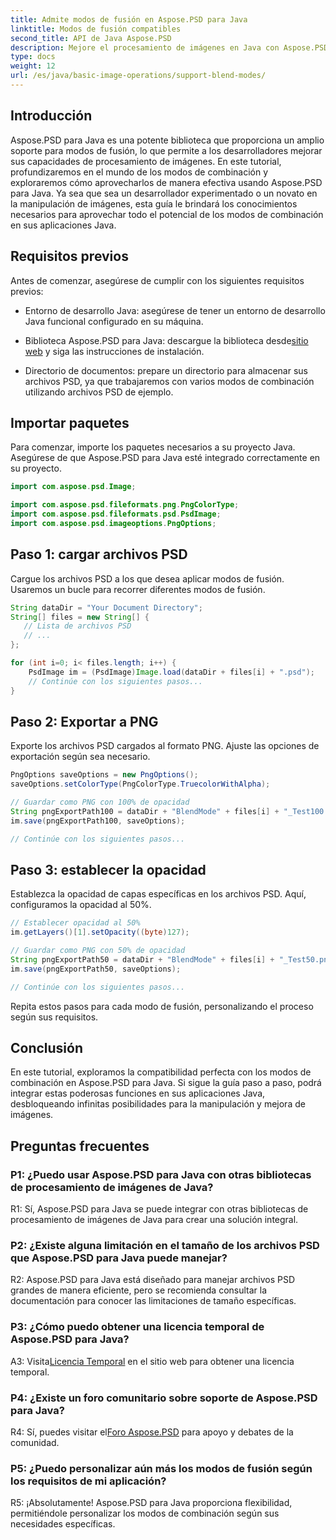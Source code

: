 ```yaml
---
title: Admite modos de fusión en Aspose.PSD para Java
linktitle: Modos de fusión compatibles
second_title: API de Java Aspose.PSD
description: Mejore el procesamiento de imágenes en Java con Aspose.PSD. Aprenda a aprovechar los modos de fusión para obtener efectos sorprendentes.
type: docs
weight: 12
url: /es/java/basic-image-operations/support-blend-modes/
---
```

## Introducción

Aspose.PSD para Java es una potente biblioteca que proporciona un amplio soporte para modos de fusión, lo que permite a los desarrolladores mejorar sus capacidades de procesamiento de imágenes. En este tutorial, profundizaremos en el mundo de los modos de combinación y exploraremos cómo aprovecharlos de manera efectiva usando Aspose.PSD para Java. Ya sea que sea un desarrollador experimentado o un novato en la manipulación de imágenes, esta guía le brindará los conocimientos necesarios para aprovechar todo el potencial de los modos de combinación en sus aplicaciones Java.

## Requisitos previos

Antes de comenzar, asegúrese de cumplir con los siguientes requisitos previos:

- Entorno de desarrollo Java: asegúrese de tener un entorno de desarrollo Java funcional configurado en su máquina.

-  Biblioteca Aspose.PSD para Java: descargue la biblioteca desde[sitio web](https://releases.aspose.com/psd/java/) y siga las instrucciones de instalación.

- Directorio de documentos: prepare un directorio para almacenar sus archivos PSD, ya que trabajaremos con varios modos de combinación utilizando archivos PSD de ejemplo.

## Importar paquetes

Para comenzar, importe los paquetes necesarios a su proyecto Java. Asegúrese de que Aspose.PSD para Java esté integrado correctamente en su proyecto.

```java
import com.aspose.psd.Image;

import com.aspose.psd.fileformats.png.PngColorType;
import com.aspose.psd.fileformats.psd.PsdImage;
import com.aspose.psd.imageoptions.PngOptions;
```

## Paso 1: cargar archivos PSD

Cargue los archivos PSD a los que desea aplicar modos de fusión. Usaremos un bucle para recorrer diferentes modos de fusión.

```java
String dataDir = "Your Document Directory";
String[] files = new String[] {
   // Lista de archivos PSD
   // ...
};

for (int i=0; i< files.length; i++) {
    PsdImage im = (PsdImage)Image.load(dataDir + files[i] + ".psd");
    // Continúe con los siguientes pasos...
}
```

## Paso 2: Exportar a PNG

Exporte los archivos PSD cargados al formato PNG. Ajuste las opciones de exportación según sea necesario.

```java
PngOptions saveOptions = new PngOptions();
saveOptions.setColorType(PngColorType.TruecolorWithAlpha);

// Guardar como PNG con 100% de opacidad
String pngExportPath100 = dataDir + "BlendMode" + files[i] + "_Test100.png";
im.save(pngExportPath100, saveOptions);

// Continúe con los siguientes pasos...
```

## Paso 3: establecer la opacidad

Establezca la opacidad de capas específicas en los archivos PSD. Aquí, configuramos la opacidad al 50%.

```java
// Establecer opacidad al 50%
im.getLayers()[1].setOpacity((byte)127);

// Guardar como PNG con 50% de opacidad
String pngExportPath50 = dataDir + "BlendMode" + files[i] + "_Test50.png";
im.save(pngExportPath50, saveOptions);

// Continúe con los siguientes pasos...
```

Repita estos pasos para cada modo de fusión, personalizando el proceso según sus requisitos.

## Conclusión

En este tutorial, exploramos la compatibilidad perfecta con los modos de combinación en Aspose.PSD para Java. Si sigue la guía paso a paso, podrá integrar estas poderosas funciones en sus aplicaciones Java, desbloqueando infinitas posibilidades para la manipulación y mejora de imágenes.

## Preguntas frecuentes

### P1: ¿Puedo usar Aspose.PSD para Java con otras bibliotecas de procesamiento de imágenes de Java?

R1: Sí, Aspose.PSD para Java se puede integrar con otras bibliotecas de procesamiento de imágenes de Java para crear una solución integral.

### P2: ¿Existe alguna limitación en el tamaño de los archivos PSD que Aspose.PSD para Java puede manejar?

R2: Aspose.PSD para Java está diseñado para manejar archivos PSD grandes de manera eficiente, pero se recomienda consultar la documentación para conocer las limitaciones de tamaño específicas.

### P3: ¿Cómo puedo obtener una licencia temporal de Aspose.PSD para Java?

 A3: Visita[Licencia Temporal](https://purchase.aspose.com/temporary-license/) en el sitio web para obtener una licencia temporal.

### P4: ¿Existe un foro comunitario sobre soporte de Aspose.PSD para Java?

 R4: Sí, puedes visitar el[Foro Aspose.PSD](https://forum.aspose.com/c/psd/34) para apoyo y debates de la comunidad.

### P5: ¿Puedo personalizar aún más los modos de fusión según los requisitos de mi aplicación?

R5: ¡Absolutamente! Aspose.PSD para Java proporciona flexibilidad, permitiéndole personalizar los modos de combinación según sus necesidades específicas.